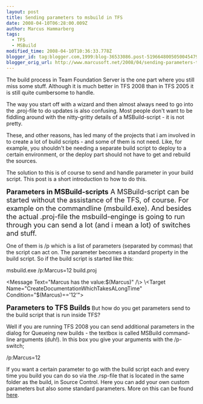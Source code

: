 ```yaml
---
layout: post
title: Sending parameters to msbuild in TFS
date: 2008-04-10T06:28:00.009Z
author: Marcus Hammarberg
tags:
  - TFS
  - MSBuild
modified_time: 2008-04-10T10:36:33.778Z
blogger_id: tag:blogger.com,1999:blog-36533086.post-5196648005050045479
blogger_orig_url: http://www.marcusoft.net/2008/04/sending-parameters-to-msbuild-in-tfs.html
---
```


The build process in Team Foundation Server is the one part where
you still miss some stuff. Although it is much better in TFS 2008 than
in TFS 2005 it is still quite cumbersome to handle.

The way you start off with a wizard and then almost always need to go
into the .proj-file to do updates is also confusing. Most people don't
want to be fiddling around with the nitty-gritty details of a
MSBuild-script - it is not pretty.

These, and other reasons, has led many of the projects that i am
involved in to create a lot of build scripts - and some of them is not
need. Like, for example, you shouldn't be needing a separate build
script to deploy to a certain environment, or the deploy part should not
have to get and rebuild the sources.

The solution to this is of course to send and handle parameter in your
build script. This post is a short introduction to how to do this.

<span style="font-size:130%;">**Parameters in MSBuild-scripts**
A MSBuild-script can be started without the assistance of the TFS, of
course. For example on the commandline (msbuild.exe). And besides the
actual .proj-file the msbuild-enginge is going to run through you can
send a lot (and i mean a lot) of switches and stuff.

One of them is /p which is a list of parameters (separated by commas)
that the script can act on. The parameter becomes a standard property in
the build script. So if the build script is started like this:

msbuild.exe /p:Marcus=12
build.proj
<span style="font-size:0;">
it can be reached in the build script like this:

\<Message Text="Marcus has the
value:$(Marcus)" /\>
\<Target
Name="CreateDocumentationWhichTakesALongTime"
Condition="$(Marcus)=='12'"\>


**<span style="font-size:130%;">Parameters to TFS Builds**
But how do you get parameters send to the build script that is run
inside TFS?

Well if you are running TFS 2008 you can send additional parameters in
the dialog for Queueing new builds - the textbox is called MSBuild
command-line arguments (duh!). In this box you give your arguments with
the /p-switch;

/p:Marcus=12

If you want a certain parameter to go with the build script each and
every time you build you can do so via the .rsp-file that is located in
the same folder as the build, in Source Control. Here you can add your
own custom parameters but also some standard parameters. More on this
can be found
[here](http://weblogs.asp.net/dmckinstry/archive/2006/07/16/Hints-for-expediting-Team-Build-script-development.aspx).
